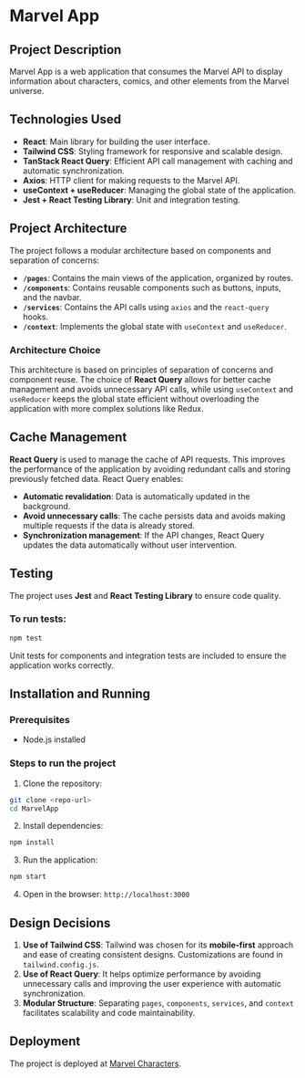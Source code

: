 # Marvel App

## Project Description
Marvel App is a web application that consumes the Marvel API to display information about characters, comics, and other elements from the Marvel universe.

## Technologies Used
- **React**: Main library for building the user interface.
- **Tailwind CSS**: Styling framework for responsive and scalable design.
- **TanStack React Query**: Efficient API call management with caching and automatic synchronization.
- **Axios**: HTTP client for making requests to the Marvel API.
- **useContext + useReducer**: Managing the global state of the application.
- **Jest + React Testing Library**: Unit and integration testing.

## Project Architecture
The project follows a modular architecture based on components and separation of concerns:

- **`/pages`**: Contains the main views of the application, organized by routes.
- **`/components`**: Contains reusable components such as buttons, inputs, and the navbar.
- **`/services`**: Contains the API calls using `axios` and the `react-query` hooks.
- **`/context`**: Implements the global state with `useContext` and `useReducer`.

### Architecture Choice
This architecture is based on principles of separation of concerns and component reuse. The choice of **React Query** allows for better cache management and avoids unnecessary API calls, while using `useContext` and `useReducer` keeps the global state efficient without overloading the application with more complex solutions like Redux.

## Cache Management
**React Query** is used to manage the cache of API requests. This improves the performance of the application by avoiding redundant calls and storing previously fetched data. React Query enables:
- **Automatic revalidation**: Data is automatically updated in the background.
- **Avoid unnecessary calls**: The cache persists data and avoids making multiple requests if the data is already stored.
- **Synchronization management**: If the API changes, React Query updates the data automatically without user intervention.

## Testing
The project uses **Jest** and **React Testing Library** to ensure code quality.

### To run tests:
```sh
npm test

```
Unit tests for components and integration tests are included to ensure the application works correctly.

## Installation and Running

### Prerequisites
- Node.js installed

### Steps to run the project
1. Clone the repository:
```sh
git clone <repo-url>
cd MarvelApp

```
2. Install dependencies:
```sh
npm install
```
3. Run the application:
```sh
npm start
```
4. Open in the browser: `http://localhost:3000`

## Design Decisions
1. **Use of Tailwind CSS**: Tailwind was chosen for its **mobile-first** approach and ease of creating consistent designs. Customizations are found in `tailwind.config.js`.
2. **Use of React Query**: It helps optimize performance by avoiding unnecessary calls and improving the user experience with automatic synchronization.
3. **Modular Structure**: Separating `pages`, `components`, `services`, and `context` facilitates scalability and code maintainability.

## Deployment

The project is deployed at [Marvel Characters](https://marvel-characters-mu.vercel.app/).


